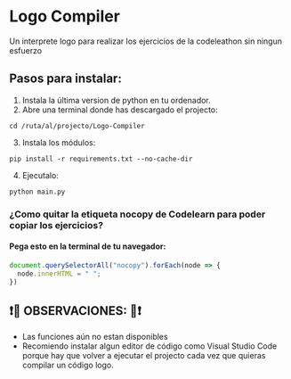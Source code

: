 # Logo Compiler
Un interprete logo para realizar los ejercicios de la codeleathon sin ningun esfuerzo
## Pasos para instalar:
1. Instala la última version de python en tu ordenador.
2. Abre una terminal donde has descargado el projecto:
```shell
cd /ruta/al/projecto/Logo-Compiler
```
3. Instala los módulos:
```shell
pip install -r requirements.txt --no-cache-dir
```
4. Ejecutalo:
```shell
python main.py
```
### ¿Como quitar la etiqueta nocopy de Codelearn para poder copiar los ejercicios?
#### Pega esto en la terminal de tu navegador:
```javascript
document.querySelectorAll("nocopy").forEach(node => {
  node.innerHTML = " ";
})
```

## ❗🔴 OBSERVACIONES: 🔴❗
- Las funciones aún no estan disponibles
- Recomiendo instalar algun editor de código como Visual Studio Code porque hay que volver a ejecutar el projecto cada vez que quieras compilar un código logo.
